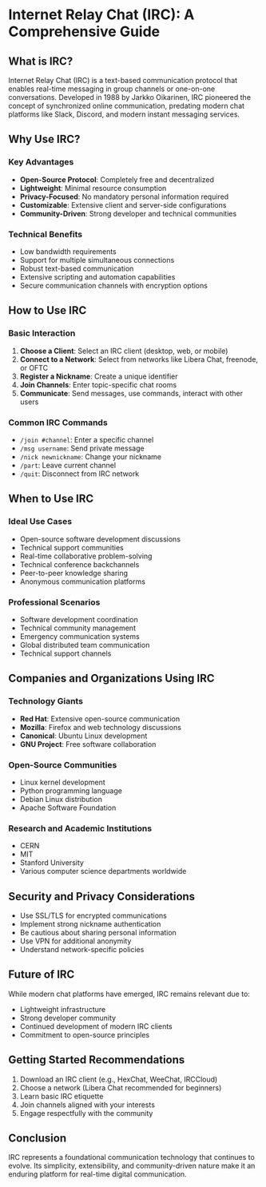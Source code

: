 # Internet Relay Chat (IRC): A Comprehensive Guide

## What is IRC?

Internet Relay Chat (IRC) is a text-based communication protocol that enables real-time messaging in group channels or one-on-one conversations. Developed in 1988 by Jarkko Oikarinen, IRC pioneered the concept of synchronized online communication, predating modern chat platforms like Slack, Discord, and modern instant messaging services.

## Why Use IRC?

### Key Advantages
- **Open-Source Protocol**: Completely free and decentralized
- **Lightweight**: Minimal resource consumption
- **Privacy-Focused**: No mandatory personal information required
- **Customizable**: Extensive client and server-side configurations
- **Community-Driven**: Strong developer and technical communities

### Technical Benefits
- Low bandwidth requirements
- Support for multiple simultaneous connections
- Robust text-based communication
- Extensive scripting and automation capabilities
- Secure communication channels with encryption options

## How to Use IRC

### Basic Interaction
1. **Choose a Client**: Select an IRC client (desktop, web, or mobile)
2. **Connect to a Network**: Select from networks like Libera Chat, freenode, or OFTC
3. **Register a Nickname**: Create a unique identifier
4. **Join Channels**: Enter topic-specific chat rooms
5. **Communicate**: Send messages, use commands, interact with other users

### Common IRC Commands
- `/join #channel`: Enter a specific channel
- `/msg username`: Send private message
- `/nick newnickname`: Change your nickname
- `/part`: Leave current channel
- `/quit`: Disconnect from IRC network

## When to Use IRC

### Ideal Use Cases
- Open-source software development discussions
- Technical support communities
- Real-time collaborative problem-solving
- Technical conference backchannels
- Peer-to-peer knowledge sharing
- Anonymous communication platforms

### Professional Scenarios
- Software development coordination
- Technical community management
- Emergency communication systems
- Global distributed team communication
- Technical support channels

## Companies and Organizations Using IRC

### Technology Giants
- **Red Hat**: Extensive open-source communication
- **Mozilla**: Firefox and web technology discussions
- **Canonical**: Ubuntu Linux development
- **GNU Project**: Free software collaboration

### Open-Source Communities
- Linux kernel development
- Python programming language
- Debian Linux distribution
- Apache Software Foundation

### Research and Academic Institutions
- CERN
- MIT
- Stanford University
- Various computer science departments worldwide

## Security and Privacy Considerations

- Use SSL/TLS for encrypted communications
- Implement strong nickname authentication
- Be cautious about sharing personal information
- Use VPN for additional anonymity
- Understand network-specific policies

## Future of IRC

While modern chat platforms have emerged, IRC remains relevant due to:
- Lightweight infrastructure
- Strong developer community
- Continued development of modern IRC clients
- Commitment to open-source principles

## Getting Started Recommendations

1. Download an IRC client (e.g., HexChat, WeeChat, IRCCloud)
2. Choose a network (Libera Chat recommended for beginners)
3. Learn basic IRC etiquette
4. Join channels aligned with your interests
5. Engage respectfully with the community

## Conclusion

IRC represents a foundational communication technology that continues to evolve. Its simplicity, extensibility, and community-driven nature make it an enduring platform for real-time digital communication.